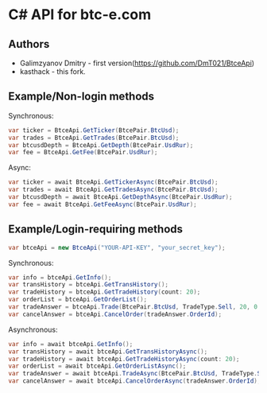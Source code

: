 C# API for btc-e.com
====================

Authors
------------
  
- Galimzyanov Dmitry - first version(https://github.com/DmT021/BtceApi)
- kasthack - this fork.

Example/Non-login methods
------------

Synchronous:

```c#
var ticker = BtceApi.GetTicker(BtcePair.BtcUsd);
var trades = BtceApi.GetTrades(BtcePair.BtcUsd);
var btcusdDepth = BtceApi.GetDepth(BtcePair.UsdRur);
var fee = BtceApi.GetFee(BtcePair.UsdRur);
```

Async:

```c#
var ticker = await BtceApi.GetTickerAsync(BtcePair.BtcUsd);
var trades = await BtceApi.GetTradesAsync(BtcePair.BtcUsd);
var btcusdDepth = await BtceApi.GetDepthAsync(BtcePair.UsdRur);
var fee = await BtceApi.GetFeeAsync(BtcePair.UsdRur);
```

Example/Login-requiring methods
------------

```c#
var btceApi = new BtceApi("YOUR-API-KEY", "your_secret_key");
```

Synchronous:

```c#
var info = btceApi.GetInfo();
var transHistory = btceApi.GetTransHistory();
var tradeHistory = btceApi.GetTradeHistory(count: 20);
var orderList = btceApi.GetOrderList();
var tradeAnswer = btceApi.Trade(BtcePair.BtcUsd, TradeType.Sell, 20, 0.1m);
var cancelAnswer = btceApi.CancelOrder(tradeAnswer.OrderId);
```

Asynchronous:

```c#
var info = await btceApi.GetInfo();
var transHistory = await btceApi.GetTransHistoryAsync();
var tradeHistory = await btceApi.GetTradeHistoryAsync(count: 20);
var orderList = await btceApi.GetOrderListAsync();
var tradeAnswer = await btceApi.TradeAsync(BtcePair.BtcUsd, TradeType.Sell, 20, 0.1m);
var cancelAnswer = await btceApi.CancelOrderAsync(tradeAnswer.OrderId);
```

